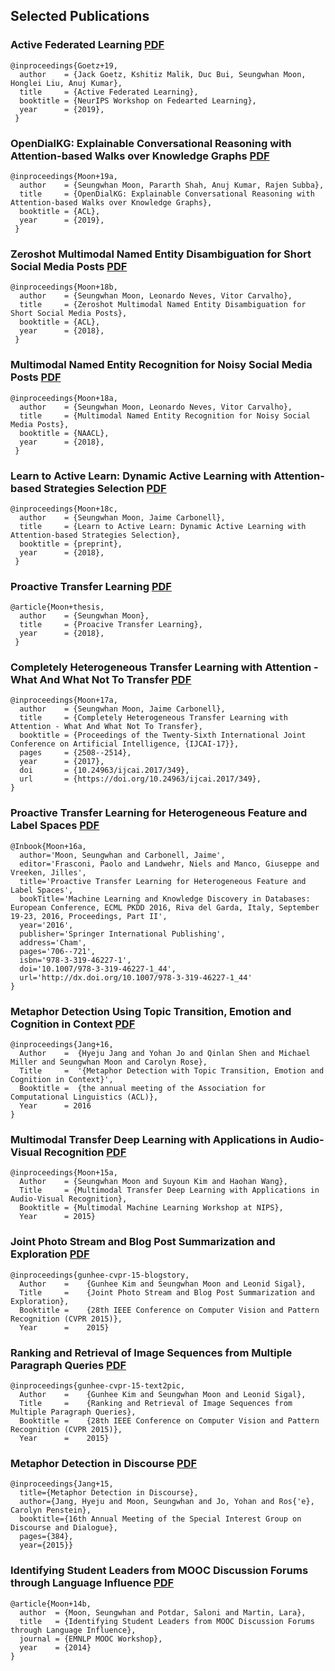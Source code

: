 ## Selected Publications



### Active Federated Learning [PDF](https://arxiv.org/pdf/1909.12641.pdf)

```
@inproceedings{Goetz+19,
  author    = {Jack Goetz, Kshitiz Malik, Duc Bui, Seungwhan Moon, Honglei Liu, Anuj Kumar}, 
  title     = {Active Federated Learning}, 
  booktitle = {NeurIPS Workshop on Fedearted Learning}, 
  year      = {2019}, 
 }
 ```


### OpenDialKG: Explainable Conversational Reasoning with Attention-based Walks over Knowledge Graphs [PDF](https://www.aclweb.org/anthology/P19-1081)
```
@inproceedings{Moon+19a,
  author    = {Seungwhan Moon, Pararth Shah, Anuj Kumar, Rajen Subba}, 
  title     = {OpenDialKG: Explainable Conversational Reasoning with Attention-based Walks over Knowledge Graphs}, 
  booktitle = {ACL}, 
  year      = {2019}, 
 }
```

### Zeroshot Multimodal Named Entity Disambiguation for Short Social Media Posts [PDF](https://aclweb.org/anthology/P18-1186)
```
@inproceedings{Moon+18b,
  author    = {Seungwhan Moon, Leonardo Neves, Vitor Carvalho}, 
  title     = {Zeroshot Multimodal Named Entity Disambiguation for Short Social Media Posts}, 
  booktitle = {ACL}, 
  year      = {2018}, 
 }
```

###  Multimodal Named Entity Recognition for Noisy Social Media Posts [PDF](https://arxiv.org/pdf/1802.07862.pdf)
```
@inproceedings{Moon+18a,
  author    = {Seungwhan Moon, Leonardo Neves, Vitor Carvalho}, 
  title     = {Multimodal Named Entity Recognition for Noisy Social Media Posts}, 
  booktitle = {NAACL}, 
  year      = {2018}, 
 }
```

### Learn to Active Learn: Dynamic Active Learning with Attention-based Strategies Selection [PDF](/papers/Moon+18c.pdf)
```
@inproceedings{Moon+18c,
  author    = {Seungwhan Moon, Jaime Carbonell}, 
  title     = {Learn to Active Learn: Dynamic Active Learning with Attention-based Strategies Selection}, 
  booktitle = {preprint},   
  year      = {2018}, 
 }
```

### Proactive Transfer Learning [PDF](/papers/Moon+thesis)
```
@article{Moon+thesis,
  author    = {Seungwhan Moon}, 
  title     = {Proacive Transfer Learning}, 
  year      = {2018}, 
 }
```

### Completely Heterogeneous Transfer Learning with Attention - What And What Not To Transfer [PDF](https://www.ijcai.org/proceedings/2017/0349.pdf)
```
@inproceedings{Moon+17a,
  author    = {Seungwhan Moon, Jaime Carbonell}, 
  title     = {Completely Heterogeneous Transfer Learning with Attention - What And What Not To Transfer}, 
  booktitle = {Proceedings of the Twenty-Sixth International Joint Conference on Artificial Intelligence, {IJCAI-17}}, 
  pages     = {2508--2514}, 
  year      = {2017}, 
  doi       = {10.24963/ijcai.2017/349}, 
  url       = {https://doi.org/10.24963/ijcai.2017/349}, 
}
```

### Proactive Transfer Learning for Heterogeneous Feature and Label Spaces [PDF](/papers/Moon+16a)
```
@Inbook{Moon+16a,
  author='Moon, Seungwhan and Carbonell, Jaime',
  editor='Frasconi, Paolo and Landwehr, Niels and Manco, Giuseppe and Vreeken, Jilles',
  title='Proactive Transfer Learning for Heterogeneous Feature and Label Spaces',
  bookTitle='Machine Learning and Knowledge Discovery in Databases: European Conference, ECML PKDD 2016, Riva del Garda, Italy, September 19-23, 2016, Proceedings, Part II',
  year='2016',
  publisher='Springer International Publishing',
  address='Cham',
  pages='706--721',
  isbn='978-3-319-46227-1',
  doi='10.1007/978-3-319-46227-1_44',
  url='http://dx.doi.org/10.1007/978-3-319-46227-1_44'
}
```

### Metaphor Detection Using Topic Transition, Emotion and Cognition in Context [PDF](https://www.aclweb.org/anthology/P/P16/P16-1021.pdf)
```
@inproceedings{Jang+16,
  Author    =  {Hyeju Jang and Yohan Jo and Qinlan Shen and Michael Miller and Seungwhan Moon and Carolyn Rose},
  Title     =  '{Metaphor Detection with Topic Transition, Emotion and Cognition in Context}',
  Booktitle =  {the annual meeting of the Association for Computational Linguistics (ACL)},
  Year      = 2016
}
```

### Multimodal Transfer Deep Learning with Applications in Audio-Visual Recognition [PDF](/papers/Moon+15a)
```
@inproceedings{Moon+15a,
  Author    = {Seungwhan Moon and Suyoun Kim and Haohan Wang},
  Title     = {Multimodal Transfer Deep Learning with Applications in Audio-Visual Recognition},
  Booktitle = {Multimodal Machine Learning Workshop at NIPS},
  Year      = 2015}
```

### Joint Photo Stream and Blog Post Summarization and Exploration [PDF](https://www.cv-foundation.org/openaccess/content_cvpr_2015/papers/Kim_Joint_Photo_Stream_2015_CVPR_paper.pdf)
```
@inproceedings{gunhee-cvpr-15-blogstory,
  Author    =	 {Gunhee Kim and Seungwhan Moon and Leonid Sigal},
  Title     =	 {Joint Photo Stream and Blog Post Summarization and Exploration},
  Booktitle =	 {28th IEEE Conference on Computer Vision and Pattern Recognition (CVPR 2015)},
  Year      =	 2015}
```

### Ranking and Retrieval of Image Sequences from Multiple Paragraph Queries [PDF](https://www.cv-foundation.org/openaccess/content_cvpr_2015/papers/Kim_Ranking_and_Retrieval_2015_CVPR_paper.pdf)
```
@inproceedings{gunhee-cvpr-15-text2pic,
  Author    =	 {Gunhee Kim and Seungwhan Moon and Leonid Sigal},
  Title     =	 {Ranking and Retrieval of Image Sequences from Multiple Paragraph Queries},
  Booktitle =	 {28th IEEE Conference on Computer Vision and Pattern Recognition (CVPR 2015)},
  Year      =	 2015}
```

### Metaphor Detection in Discourse [PDF](https://www.aclweb.org/anthology/W/W15/W15-4650.pdf)
```
@inproceedings{Jang+15,  
  title={Metaphor Detection in Discourse},  
  author={Jang, Hyeju and Moon, Seungwhan and Jo, Yohan and Ros{'e}, Carolyn Penstein},  
  booktitle={16th Annual Meeting of the Special Interest Group on Discourse and Dialogue},  
  pages={384},  
  year={2015}}
```

### Identifying Student Leaders from MOOC Discussion Forums through Language Influence [PDF](/papers/Moon+14b)
```
@article{Moon+14b, 
  author  = {Moon, Seungwhan and Potdar, Saloni and Martin, Lara}, 
  title   = {Identifying Student Leaders from MOOC Discussion Forums through Language Influence}, 
  journal = {EMNLP MOOC Workshop}, 
  year    = {2014}
} 
```
